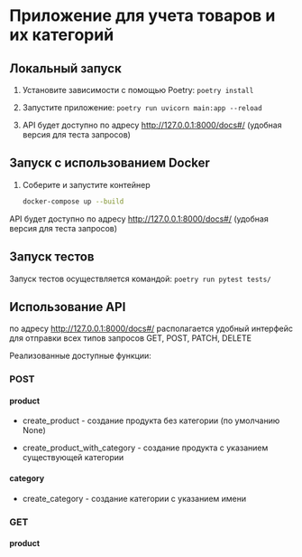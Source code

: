 # Приложение для учета товаров и их категорий

## Локальный запуск

1. Установите зависимости с помощью Poetry:
`poetry install`

2. Запустите приложение: 
`poetry run uvicorn main:app --reload`

3. API будет доступно по адресу http://127.0.0.1:8000/docs#/ (удобная версия для теста запросов)


## Запуск с использованием Docker

1. Соберите и запустите контейнер
   ``` bash
   docker-compose up --build
   ```
API будет доступно по адресу http://127.0.0.1:8000/docs#/ (удобная версия для теста запросов)


## Запуск тестов

Запуск тестов осуществляется командой:
`poetry run pytest tests/`


## Использование API
по адресу http://127.0.0.1:8000/docs#/ располагается удобный интерфейс для отправки всех типов запросов GET, POST, PATCH, DELETE

Реализованные доступные функции:
### POST
   #### product
   - create_product - создание продукта без категории (по умолчанию None)
   
   - create_product_with_category - создание продукта с указанием существующей категории

   #### category
   - create_category - создание категории с указанием имени
### GET
   #### product
   

   
